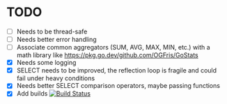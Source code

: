 # TODO

* [ ] Needs to be thread-safe
* [ ] Needs better error handling
* [ ] Associate common aggregators (SUM, AVG, MAX, MIN, etc.) with a math library like https://pkg.go.dev/github.com/OGFris/GoStats
* [x] Needs some logging
* [x] SELECT needs to be improved, the reflection loop is fragile and could fail under heavy conditions
* [x] Needs better SELECT comparison operators, maybe passing functions
* [x] Add builds [![Build Status](https://app.travis-ci.com/rodolfoap/jdocdb.svg?branch=main)](https://app.travis-ci.com/rodolfoap/jdocdb)
